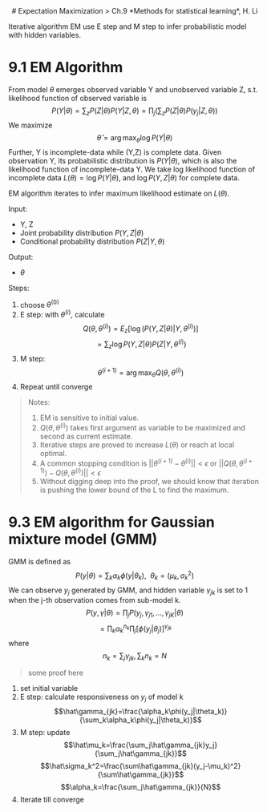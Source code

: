 <center>
# Expectation Maximization
> Ch.9 *Methods for statistical learning*, H. Li
</center>  

Iterative algorithm EM use E step and M step to infer probabilistic model with hidden variables. 

# 9.1 EM Algorithm
From model $\theta$ emerges observed variable Y and unobserved variable Z, s.t. likelihood function of observed variable is
$$P(Y|\theta)=\sum_zP(Z|\theta)P(Y|Z,\theta)=\prod_j(\sum_z P(Z|\theta)P(y_j|Z, \theta))$$
We maximize $$\hat{\theta}=\arg\max_\theta\log P(Y|\theta)$$
Further, Y is incomplete-data while (Y,Z) is complete data. Given observation Y, its probabilistic distribution is $P(Y|\theta)$, which is also the likelihood function of incomplete-data Y. We take log likelihood function of incomplete data $L(\theta)=\log P(Y|\theta)$, and $\log P(Y,Z|\theta)$ for complete data.

EM algorithm iterates to infer maximum likelihood estimate on $L(\theta)$.

Input:

- Y, Z
- Joint probability distribution $P(Y,Z|\theta)$
- Conditional probability distribution $P(Z|Y,\theta)$

Output: 

- $\theta$

Steps:

1. choose $\theta^{(0)}$
2. E step: with $\theta^{(i)}$, calculate $$Q(\theta, \theta^{(i)})=E_z[\log(P(Y,Z|\theta)|Y,\theta^{(i)})]$$
$$=\sum_z\log P(Y,Z|\theta)P(Z|Y,\theta^{(i)})$$
3. M step: $$\theta^{(i+1)}=\arg\max_\theta Q(\theta, \theta^{(i)})$$
4. Repeat until converge

> Notes:  
> 1. EM is sensitive to initial value.  
> 2. $Q(\theta, \theta^{(i)})$ takes first argument as variable to be maximized and second as current estimate.  
> 3. Iterative steps are proved to increase $L(\theta)$ or reach at local optimal.  
> 4. A common stopping condition is $||\theta^{(i+1)} - \theta^{(i)}||<\epsilon$ or $||Q(\theta, \theta^{(i+1)})-Q(\theta, \theta^{(i)})||<\epsilon$  
> 5. Without digging deep into the proof, we should know that iteration is pushing the lower bound of the L to find the maximum.


# 9.3 EM algorithm for Gaussian mixture model (GMM)
GMM is defined as $$P(y|\theta)=\sum_k\alpha_k\phi(y|\theta_k), \ \ \theta_k=(\mu_k,\sigma^2_k)$$
We can observe $y_j$ generated by GMM, and hidden variable $\gamma_{jk}$ is set to 1 when the j-th observation comes from sub-model k.
$$P(y,\gamma|\theta)=\prod_jP(y_j,\gamma_{j1}, ..., \gamma_{jK}|\theta)$$
$$=\prod_k\alpha_k^{n_k}\prod_j[\phi(y_j|\theta_j)]^{\gamma_{jk}}$$
where 
$$n_k=\sum_j\gamma_{jk}, \sum_k n_k=N$$

> some proof here

1. set initial variable
2. E step: calculate responsiveness on $y_j$ of model k 
    $$\hat\gamma_{jk}=\frac{\alpha_k\phi(y_j|\theta_k)}{\sum_k\alpha_k\phi(y_j|\theta_k)}$$
3. M step: update 
    $$\hat\mu_k=\frac{\sum_j\hat\gamma_{jk}y_j}{\sum_j\hat\gamma_{jk}}$$
    $$\hat\sigma_k^2=\frac{\sum\hat\gamma_{jk}(y_j-\mu_k)^2}{\sum\hat\gamma_{jk}}$$
    $$\alpha_k=\frac{\sum_j\hat\gamma_{jk}}{N}$$
4. Iterate till converge






